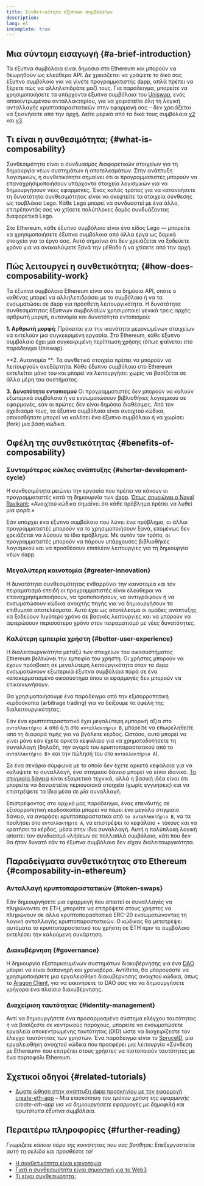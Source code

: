 ```yaml
---
title: Συνθετικότητα έξυπνων συμβολαίων
description:
lang: el
incomplete: true
---
```


## Μια σύντομη εισαγωγή {#a-brief-introduction}

Τα έξυπνα συμβόλαια είναι δημόσια στο Ethereum και μπορούν να θεωρηθούν ως ελεύθερα API. Δε χρειάζεται να γράψετε το δικό σας έξυπνο συμβόλαιο για να γίνετε προγραμματιστής dapp, απλά πρέπει να ξέρετε πώς να αλληλεπιδράτε μαζί τους. Για παράδειγμα, μπορείτε να χρησιμοποιήσετε τα υπάρχοντα έξυπνα συμβόλαια του [Uniswap](https://uniswap.exchange/swap), ενός αποκεντρωμένου ανταλλακτηρίου, για να χειριστείτε όλη τη λογική ανταλλαγής κρυπτοπαραστατικών στην εφαρμογή σας – δεν χρειάζεται να ξεκινήσετε από την αρχή. Δείτε μερικά από τα δικά τους συμβόλαια [v2](https://github.com/Uniswap/uniswap-v2-core/tree/master/contracts) και [v3](https://github.com/Uniswap/uniswap-v3-core/tree/main/contracts).

## Τι είναι η συνθεσιμότητα; {#what-is-composability}

Συνθεσιμότητα είναι ο συνδυασμός διαφορετικών στοιχείων για τη δημιουργία νέων συστημάτων ή αποτελεσμάτων. Στην ανάπτυξη λογισμικών, η συνθετικότητα σημαίνει ότι οι προγραμματιστές μπορούν να επαναχρησιμοποιήσουν υπάρχοντα στοιχεία λογισμικών για να δημιουργήσουν νέες εφαρμογές. Ένας καλός τρόπος για να κατανοήσετε τη δυνατότητα συνθεσιμότητας είναι να σκεφτείτε τα στοιχεία σύνθεσης ως τουβλάκια Lego. Κάθε Lego μπορεί να συνδυαστεί με ένα άλλο, επιτρέποντάς σας να χτίσετε πολύπλοκες δομές συνδυάζοντας διαφορετικά Lego.

Στο Ethereum, κάθε έξυπνο συμβόλαιο είναι ένα είδος Lego — μπορείτε να χρησιμοποιήσετε έξυπνα συμβόλαια από άλλα έργα ως δομικά στοιχεία για το έργο σας. Αυτό σημαίνει ότι δεν χρειάζεται να ξοδεύετε χρόνο για να ανακαλύψετε ξανά την μέθοδο ή να χτίσετε από την αρχή.

## Πώς λειτουργεί η συνθετικότητα; {#how-does-composability-work}

Τα έξυπνα συμβόλαια Ethereum είναι σαν τα δημόσια API, οπότε ο καθένας μπορεί να αλληλεπιδράσει με το συμβόλαιο ή να τα ενσωματώσει σε dapp για πρόσθετη λειτουργικότητα. Η δυνατότητα συνθεσιμότητας έξυπνων συμβολαίων χρησιμοποιεί γενικά τρεις αρχές: αρθρωτή μορφή, αυτονομία και δυνατότητα εντοπισμού:

**1. Αρθρωτή μορφή**: Πρόκειται για την ικανότητα μεμονωμένων στοιχείων να εκτελούν μια συγκεκριμένη εργασία. Στο Ethereum, κάθε έξυπνο συμβόλαιο έχει μια συγκεκριμένη περίπτωση χρήσης (όπως φαίνεται στο παράδειγμα Uniswap).

**2. Αυτονομία **: Τα συνθετικά στοιχεία πρέπει να μπορούν να λειτουργούν ανεξάρτητα. Κάθε έξυπνο συμβόλαιο στο Ethereum εκτελείται μόνο του και μπορεί να λειτουργήσει χωρίς να βασίζεται σε άλλα μέρη του συστήματος.

**3. Δυνατότητα εντοπισμού** Οι προγραμματιστές δεν μπορούν να καλούν εξωτερικά συμβόλαια ή να ενσωματώσουν βιβλιοθήκες λογισμικού σε εφαρμογές, εάν οι πρώτες δεν είναι δημόσια διαθέσιμες. Από τον σχεδιασμό τους, τα έξυπνα συμβόλαια είναι ανοιχτού κώδικα, οποιοσδήποτε μπορεί να καλέσει ένα έξυπνο συμβόλαιο ή να χωρίσει (fork) μια βάση κώδικα.

## Οφέλη της συνθετικότητας {#benefits-of-composability}

### Συντομότερος κύκλος ανάπτυξης {#shorter-development-cycle}

Η συνθεσιμότητα μειώνει την εργασία που πρέπει να κάνουν οι προγραμματιστές κατά τη δημιουργία των [dapp](/dapps/#what-are-dapps). [Όπως σημειώνει ο Naval Ravikant:](https://x.com/naval/status/1444366754650656770) «Ανοιχτού κώδικα σημαίνει ότι κάθε πρόβλημα πρέπει να λυθεί μία φορά.»

Εάν υπάρχει ένα έξυπνο συμβόλαιο που λύνει ένα πρόβλημα, οι άλλοι προγραμματιστές μπορούν να το χρησιμοποιήσουν ξανά, επομένως δεν χρειάζεται να λύσουν το ίδιο πρόβλημα. Με αυτόν τον τρόπο, οι προγραμματιστές μπορούν να πάρουν υπάρχουσες βιβλιοθήκες λογισμικού και να προσθέσουν επιπλέον λειτουργίες για τη δημιουργία νέων dapp.

### Μεγαλύτερη καινοτομία {#greater-innovation}

Η δυνατότητα συνθεσιμότητας ενθαρρύνει την καινοτομία και τον πειραματισμό επειδή οι προγραμματιστές είναι ελεύθεροι να επαναχρησιμοποιήσουν, να τροποποιήσουν, να αντιγράψουν ή να ενσωματώσουν κώδικα ανοιχτής πηγής για να δημιουργήσουν τα επιθυμητά αποτελέσματα. Αυτό έχει ως αποτέλεσμα οι ομάδες ανάπτυξης να ξοδεύουν λιγότερο χρόνο σε βασικές λειτουργίες και να μπορούν να αφιερώσουν περισσότερο χρόνο στον πειραματισμό με νέες δυνατότητες.

### Καλύτερη εμπειρία χρήστη {#better-user-experience}

Η διαλειτουργικότητα μεταξύ των στοιχείων του οικοσυστήματος Ethereum βελτιώνει την εμπειρία του χρήστη. Οι χρήστες μπορούν να έχουν πρόσβαση σε μεγαλύτερη λειτουργικότητα όταν τα dapp ενσωματώνουν εξωτερικά έξυπνα συμβόλαια παρά σε ένα κατακερματισμένο οικοσύστημα όπου οι εφαρμογές δεν μπορούν να επικοινωνήσουν.

Θα χρησιμοποιήσουμε ένα παράδειγμα από την εξισορροπητική κερδοσκοπία (arbitrage trading) για να δείξουμε τα οφέλη της διαλειτουργικότητας:

Εάν ένα κρυπτοπαραστατικό έχει μεγαλύτερη εμπορική αξία στο `ανταλλακτήριο Α` από ό,τι στο `ανταλλακτήριο Β`, μπορείτε να επωφεληθείτε από τη διαφορά τιμής για να βγάλετε κέρδος. Ωστόσο, αυτό μπορεί να γίνει μόνο εάν έχετε αρκετό κεφάλαιο για να χρηματοδοτήσετε τη συναλλαγή (δηλαδή, την αγορά του κρυπτοπαραστατικού από το `ανταλλακτήριο Β`> και την πώλησή του στο `ανταλλακτήριο Α`).

Σε ένα σενάριο σύμφωνα με το οποίο δεν έχετε αρκετά κεφάλαια για να καλύψετε το συναλλαγή, ένα στιγμιαίο δάνειο μπορεί να είναι ιδανικό. [Τα στιγμιαία δάνεια](/defi/#flash-loans) είναι εξαιρετικά τεχνικά, αλλά η βασική ιδέα είναι ότι μπορείτε να δανειστείτε περιουσιακά στοιχεία (χωρίς εγγυήσεις) και να επιστρέψετε τα ίδια μέσα σε _μία_ συναλλαγή.

Επιστρέφοντας στο αρχικό μας παράδειγμα, ένας επενδυτής σε εξισορροπητική κερδοσκοπία μπορεί να πάρει ένα μεγάλο στιγμιαίο δάνειο, να αγοράσει κρυπτοπαραστατικά από `το ανταλλακτήριο Β`, να τα πουλήσει στο `ανταλλακτήριο Α`, να επιστρέψει το κεφάλαιο + τόκους και να κρατήσει το κέρδος, μέσα στην ίδια συναλλαγή. Αυτή η πολύπλοκη λογική απαιτεί τον συνδυασμό κλήσεων σε πολλαπλά συμβόλαια, κάτι που δεν θα ήταν δυνατό εάν τα έξυπνα συμβόλαια δεν είχαν διαλειτουργικότητα.

## Παραδείγματα συνθετικότητας στο Ethereum {#composability-in-ethereum}

### Ανταλλαγή κρυπτοπαραστατικών {#token-swaps}

Εάν δημιουργήσετε μια εφαρμογή που απαιτεί οι συναλλαγές να πληρώνονται σε ETH, μπορείτε να επιτρέψετε στους χρήστες να πληρώνουν σε άλλα κρυπτοπαραστατικά ERC-20 ενσωματώνοντας τη λογική ανταλλαγής κρυπτοπαραστατικών. Ο κώδικας θα μετατρέψει αυτόματα το κρυπτοπαραστατικό του χρήστη σε ETH πριν το συμβόλαιο εκτελέσει την καλούμενη συνάρτηση.

### Διακυβέρνηση {#governance}

Η δημιουργία εξατομικευμένων συστημάτων διακυβέρνησης για ένα [DAO](/dao/) μπορεί να είναι δαπανηρή και χρονοβόρα. Αντίθετα, θα μπορούσατε να χρησιμοποιήσετε μια εργαλειοθήκη διακυβέρνησης ανοιχτού κώδικα, όπως το [Aragon Client](https://client.aragon.org/), για να εκκινήσετε το DAO σας για να δημιουργήσετε γρήγορα ένα πλαίσιο διακυβέρνησης.

### Διαχείριση ταυτότητας {#identity-management}

Αντί να δημιουργήσετε ένα προσαρμοσμένο σύστημα ελέγχου ταυτότητας ή να βασίζεστε σε κεντρικούς παρόχους, μπορείτε να ενσωματώσετε εργαλεία αποκεντρωμένης ταυτότητας (DID) ώστε να διαχειρίζεστε τον έλεγχο ταυτότητας των χρηστών. Ένα παράδειγμα είναι το [SpruceID](https://www.spruceid.com/), μία εργαλειοθήκη ανοιχτού κώδικα που προσφέρει μια λειτουργία «Σύνδεση με Ethereum» που επιτρέπει στους χρήστες να πιστοποιούν ταυτότητες με ένα πορτοφόλι Ethereum.

## Σχετικοί οδηγοί {#related-tutorials}

- [Δώστε ώθηση στην ανάπτυξη dapp προσκηνίου με την εφαρμογή create-eth-app](/developers/tutorials/kickstart-your-dapp-frontend-development-with-create-eth-app/) _– Μια επισκόπηση του τρόπου χρήση της εφαρμογής create-eth-app για να δημιουργήσετε εφαρμογές με δημοφιλή και πρωτότυπα έξυπνα συμβόλαια._

## Περαιτέρω πληροφορίες {#further-reading}

_Γνωρίζετε κάποιο πόρο της κοινότητας που σας βοήθησε; Επεξεργαστείτε αυτή τη σελίδα και προσθέστε το!_

- [Η συνθετικότητα είναι καινοτομία](https://future.a16z.com/how-composability-unlocks-crypto-and-everything-else/)
- [Γιατί η συνθεσιμότητα είναι σημαντική για το Web3](https://hackernoon.com/why-composability-matters-for-web3)
- [Τι είναι συνθεσιμότητα;](https://blog.aragon.org/what-is-composability/#:~:text=Aragon,connect%20to%20every%20other%20piece.)
